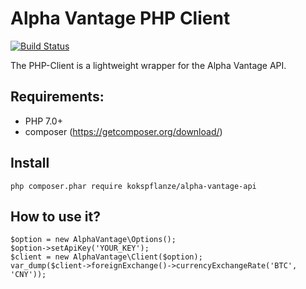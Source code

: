 # Alpha Vantage PHP Client

[![Build Status](https://travis-ci.org/kokspflanze/alpha-vantage-api.svg?branch=master)](https://travis-ci.org/kokspflanze/alpha-vantage-api)

The PHP-Client is a lightweight wrapper for the Alpha Vantage API.

## Requirements:
- PHP 7.0+
- composer (https://getcomposer.org/download/)

## Install

```
php composer.phar require kokspflanze/alpha-vantage-api
```


## How to use it?

```
$option = new AlphaVantage\Options();
$option->setApiKey('YOUR_KEY');
$client = new AlphaVantage\Client($option);
var_dump($client->foreignExchange()->currencyExchangeRate('BTC', 'CNY'));
```

